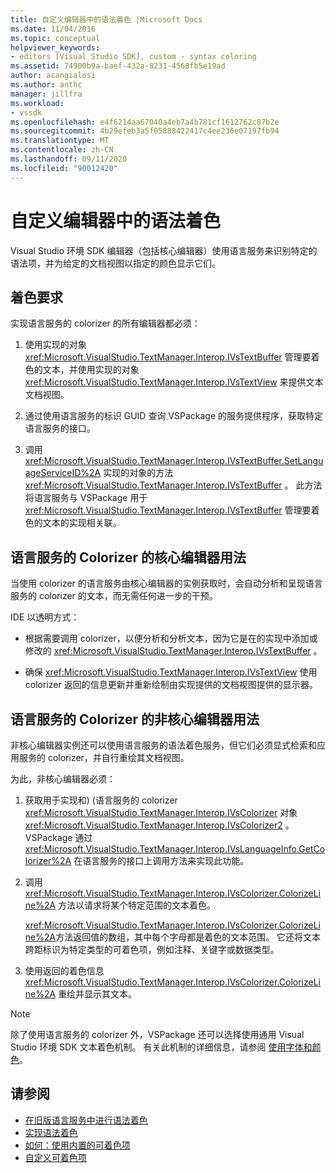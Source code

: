 ```yaml
---
title: 自定义编辑器中的语法着色 |Microsoft Docs
ms.date: 11/04/2016
ms.topic: conceptual
helpviewer_keywords:
- editors [Visual Studio SDK], custom - syntax coloring
ms.assetid: 74900b9a-baef-432a-8231-4568fb5e19ad
author: acangialosi
ms.author: anthc
manager: jillfra
ms.workload:
- vssdk
ms.openlocfilehash: e4f6214aa67040a4eb7a4b781cf1612762c87b2e
ms.sourcegitcommit: 4b29efeb3a5f05888422417c4ee236e07197fb94
ms.translationtype: MT
ms.contentlocale: zh-CN
ms.lasthandoff: 09/11/2020
ms.locfileid: "90012420"
---
```

# <a name="syntax-coloring-in-custom-editors"></a>自定义编辑器中的语法着色
Visual Studio 环境 SDK 编辑器（包括核心编辑器）使用语言服务来识别特定的语法项，并为给定的文档视图以指定的颜色显示它们。

## <a name="colorization-requirements"></a>着色要求
 实现语言服务的 colorizer 的所有编辑器都必须：

1. 使用实现的对象 <xref:Microsoft.VisualStudio.TextManager.Interop.IVsTextBuffer> 管理要着色的文本，并使用实现的对象 <xref:Microsoft.VisualStudio.TextManager.Interop.IVsTextView> 来提供文本文档视图。

2. 通过使用语言服务的标识 GUID 查询 VSPackage 的服务提供程序，获取特定语言服务的接口。

3. 调用 <xref:Microsoft.VisualStudio.TextManager.Interop.IVsTextBuffer.SetLanguageServiceID%2A> 实现的对象的方法 <xref:Microsoft.VisualStudio.TextManager.Interop.IVsTextBuffer> 。 此方法将语言服务与 VSPackage 用于 <xref:Microsoft.VisualStudio.TextManager.Interop.IVsTextBuffer> 管理要着色的文本的实现相关联。

## <a name="core-editor-usage-of-a-language-services-colorizer"></a>语言服务的 Colorizer 的核心编辑器用法
 当使用 colorizer 的语言服务由核心编辑器的实例获取时，会自动分析和呈现语言服务的 colorizer 的文本，而无需任何进一步的干预。

 IDE 以透明方式：

- 根据需要调用 colorizer，以便分析和分析文本，因为它是在的实现中添加或修改的 <xref:Microsoft.VisualStudio.TextManager.Interop.IVsTextBuffer> 。

- 确保 <xref:Microsoft.VisualStudio.TextManager.Interop.IVsTextView> 使用 colorizer 返回的信息更新并重新绘制由实现提供的文档视图提供的显示器。

## <a name="non-core-editor-usage-of-a-language-services-colorizer"></a>语言服务的 Colorizer 的非核心编辑器用法
 非核心编辑器实例还可以使用语言服务的语法着色服务，但它们必须显式检索和应用服务的 colorizer，并自行重绘其文档视图。

 为此，非核心编辑器必须：

1. 获取用于实现和)  (语言服务的 colorizer <xref:Microsoft.VisualStudio.TextManager.Interop.IVsColorizer> 对象 <xref:Microsoft.VisualStudio.TextManager.Interop.IVsColorizer2> 。 VSPackage 通过 <xref:Microsoft.VisualStudio.TextManager.Interop.IVsLanguageInfo.GetColorizer%2A> 在语言服务的接口上调用方法来实现此功能。

2. 调用 <xref:Microsoft.VisualStudio.TextManager.Interop.IVsColorizer.ColorizeLine%2A> 方法以请求将某个特定范围的文本着色。

     <xref:Microsoft.VisualStudio.TextManager.Interop.IVsColorizer.ColorizeLine%2A>方法返回值的数组，其中每个字母都是着色的文本范围。 它还将文本跨距标识为特定类型的可着色项，例如注释、关键字或数据类型。

3. 使用返回的着色信息 <xref:Microsoft.VisualStudio.TextManager.Interop.IVsColorizer.ColorizeLine%2A> 重绘并显示其文本。

> [!NOTE]
> 除了使用语言服务的 colorizer 外，VSPackage 还可以选择使用通用 Visual Studio 环境 SDK 文本着色机制。 有关此机制的详细信息，请参阅 [使用字体和颜色](../vs-2015/extensibility/using-fonts-and-colors.md?view=vs-2015)。

## <a name="see-also"></a>请参阅

- [在旧版语言服务中进行语法着色](../extensibility/internals/syntax-coloring-in-a-legacy-language-service.md)
- [实现语法着色](../extensibility/internals/implementing-syntax-coloring.md)
- [如何：使用内置的可着色项](../extensibility/internals/how-to-use-built-in-colorable-items.md)
- [自定义可着色项](../extensibility/internals/custom-colorable-items.md)